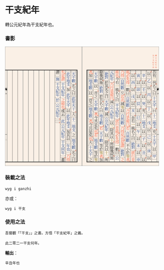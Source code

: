 # 干支紀年
轉公元紀年為干支紀年也。

### 書影

![書影](./screenshots/序.svg)

### 裝載之法

```shell
wyg i ganzhi
```

亦或：

```shell
wyg i 干支
```

### 使用之法

```wenyan
吾嘗觀「「干支」」之書。方悟「干支紀年」之義。

此二零二一干支何年。
```

**輸出**：

```
辛丑年也
```

